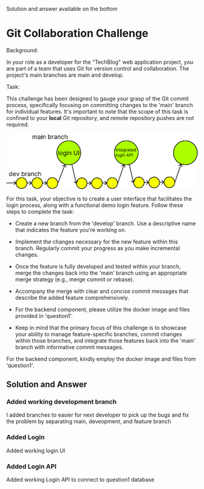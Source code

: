 Solution and answer available on the bottom

# Git Collaboration Challenge

Background:

In your role as a developer for the "TechBlog" web application project, you are part of a team that uses Git for version control and collaboration. The project's main branches are main and develop.

Task:

This challenge has been designed to gauge your grasp of the Git commit process, specifically focusing on committing changes to the 'main' branch for individual features. It's important to note that the scope of this task is confined to your **local** Git repository, and remote repository pushes are not required.


![alt text](./demo.jpg)  

For this task, your objective is to create a user interface that facilitates the login process, along with a functional demo login feature. Follow these steps to complete the task:

- Create a new branch from the 'develop' branch. Use a descriptive name that indicates the feature you're working on.

- Implement the changes necessary for the new feature within this branch. Regularly commit your progress as you make incremental changes.

- Once the feature is fully developed and tested within your branch, merge the changes back into the 'main' branch using an appropriate merge strategy (e.g., merge commit or rebase).

- Accompany the merge with clear and concise commit messages that describe the added feature comprehensively.

- For the backend component, please utilize the docker image and files provided in 'question1'.

- Keep in mind that the primary focus of this challenge is to showcase your ability to manage feature-specific branches, commit changes within those branches, and integrate those features back into the 'main' branch with informative commit messages.

For the backend component, kindly employ the docker image and files from 'question1'.

## Solution and Answer

### Added working development branch

I added branches to easier for next developer to pick up the bugs and fix the problem by separating main, deveopment, and feature branch

### Added Login

Added working login UI

### Added Login API

Added working Login API to connect to question1 database
